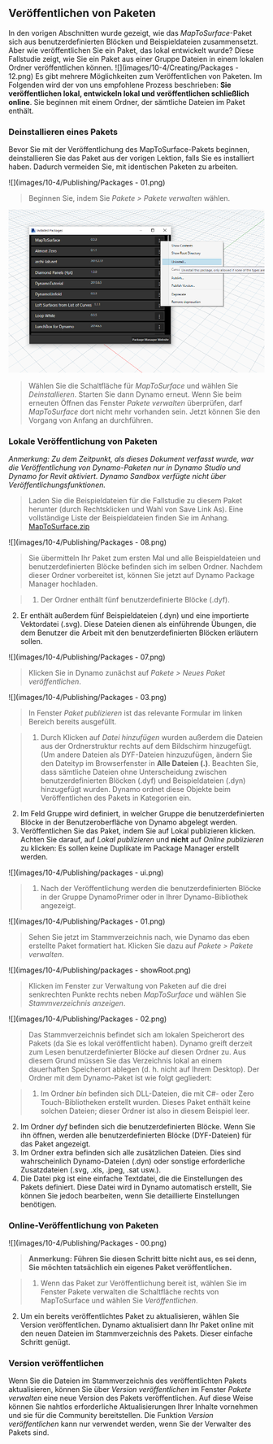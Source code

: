 

## Veröffentlichen von Paketen

In den vorigen Abschnitten wurde gezeigt, wie das *MapToSurface*-Paket sich aus benutzerdefinierten Blöcken und Beispieldateien zusammensetzt. Aber wie veröffentlichen Sie ein Paket, das lokal entwickelt wurde? Diese Fallstudie zeigt, wie Sie ein Paket aus einer Gruppe Dateien in einem lokalen Ordner veröffentlichen können. ![](images/10-4/Creating/Packages - 12.png) Es gibt mehrere Möglichkeiten zum Veröffentlichen von Paketen. Im Folgenden wird der von uns empfohlene Prozess beschrieben: **Sie veröffentlichen lokal, entwickeln lokal und veröffentlichen schließlich online**. Sie beginnen mit einem Ordner, der sämtliche Dateien im Paket enthält.

### Deinstallieren eines Pakets

Bevor Sie mit der Veröffentlichung des MapToSurface-Pakets beginnen, deinstallieren Sie das Paket aus der vorigen Lektion, falls Sie es installiert haben. Dadurch vermeiden Sie, mit identischen Paketen zu arbeiten.

![](images/10-4/Publishing/Packages - 01.png)

> Beginnen Sie, indem Sie *Pakete > Pakete verwalten* wählen.

![](images/10-4/Publishing/uninstall.png)

> Wählen Sie die Schaltfläche für *MapToSurface* und wählen Sie *Deinstallieren*. Starten Sie dann Dynamo erneut. Wenn Sie beim erneuten Öffnen das Fenster *Pakete verwalten* überprüfen, darf *MapToSurface* dort nicht mehr vorhanden sein. Jetzt können Sie den Vorgang von Anfang an durchführen.

### Lokale Veröffentlichung von Paketen

*Anmerkung: Zu dem Zeitpunkt, als dieses Dokument verfasst wurde, war die Veröffentlichung von Dynamo-Paketen nur in Dynamo Studio und Dynamo for Revit aktiviert. Dynamo Sandbox verfügte nicht über Veröffentlichungsfunktionen.*

> Laden Sie die Beispieldateien für die Fallstudie zu diesem Paket herunter (durch Rechtsklicken und Wahl von Save Link As). Eine vollständige Liste der Beispieldateien finden Sie im Anhang. [MapToSurface.zip](datasets/10-4/MapToSurface.zip)

![](images/10-4/Publishing/Packages - 08.png)

> Sie übermitteln Ihr Paket zum ersten Mal und alle Beispieldateien und benutzerdefinierten Blöcke befinden sich im selben Ordner. Nachdem dieser Ordner vorbereitet ist, können Sie jetzt auf Dynamo Package Manager hochladen.

> 1. Der Ordner enthält fünf benutzerdefinierte Blöcke (.dyf).
2. Er enthält außerdem fünf Beispieldateien (.dyn) und eine importierte Vektordatei (.svg). Diese Dateien dienen als einführende Übungen, die dem Benutzer die Arbeit mit den benutzerdefinierten Blöcken erläutern sollen.

![](images/10-4/Publishing/Packages - 07.png)

> Klicken Sie in Dynamo zunächst auf *Pakete > Neues Paket veröffentlichen*.

![](images/10-4/Publishing/Packages - 03.png)

> In Fenster *Paket publizieren* ist das relevante Formular im linken Bereich bereits ausgefüllt.

> 1. Durch Klicken auf *Datei hinzufügen* wurden außerdem die Dateien aus der Ordnerstruktur rechts auf dem Bildschirm hinzugefügt. (Um andere Dateien als DYF-Dateien hinzuzufügen, ändern Sie den Dateityp im Browserfenster in **Alle Dateien (.)**. Beachten Sie, dass sämtliche Dateien ohne Unterscheidung zwischen benutzerdefinierten Blöcken (.dyf) und Beispieldateien (.dyn) hinzugefügt wurden. Dynamo ordnet diese Objekte beim Veröffentlichen des Pakets in Kategorien ein.
2. Im Feld Gruppe wird definiert, in welcher Gruppe die benutzerdefinierten Blöcke in der Benutzeroberfläche von Dynamo abgelegt werden.
3. Veröffentlichen Sie das Paket, indem Sie auf Lokal publizieren klicken. Achten Sie darauf, auf *Lokal publizieren* und **nicht** auf *Online publizieren* zu klicken: Es sollen keine Duplikate im Package Manager erstellt werden.

![](images/10-4/Publishing/packages - ui.png)

> 1. Nach der Veröffentlichung werden die benutzerdefinierten Blöcke in der Gruppe DynamoPrimer oder in Ihrer Dynamo-Bibliothek angezeigt.

![](images/10-4/Publishing/Packages - 01.png)

> Sehen Sie jetzt im Stammverzeichnis nach, wie Dynamo das eben erstellte Paket formatiert hat. Klicken Sie dazu auf *Pakete > Pakete verwalten*.

![](images/10-4/Publishing/packages - showRoot.png)

> Klicken im Fenster zur Verwaltung von Paketen auf die drei senkrechten Punkte rechts neben *MapToSurface* und wählen Sie *Stammverzeichnis anzeigen*.

![](images/10-4/Publishing/Packages - 02.png)

> Das Stammverzeichnis befindet sich am lokalen Speicherort des Pakets (da Sie es lokal veröffentlicht haben). Dynamo greift derzeit zum Lesen benutzerdefinierter Blöcke auf diesen Ordner zu. Aus diesem Grund müssen Sie das Verzeichnis lokal an einem dauerhaften Speicherort ablegen (d. h. nicht auf Ihrem Desktop). Der Ordner mit dem Dynamo-Paket ist wie folgt gegliedert:

> 1. Im Ordner *bin* befinden sich DLL-Dateien, die mit C#- oder Zero Touch-Bibliotheken erstellt wurden. Dieses Paket enthält keine solchen Dateien; dieser Ordner ist also in diesem Beispiel leer.
2. Im Ordner *dyf* befinden sich die benutzerdefinierten Blöcke. Wenn Sie ihn öffnen, werden alle benutzerdefinierten Blöcke (DYF-Dateien) für das Paket angezeigt.
3. Im Ordner extra befinden sich alle zusätzlichen Dateien. Dies sind wahrscheinlich Dynamo-Dateien (.dyn) oder sonstige erforderliche Zusatzdateien (.svg, .xls, .jpeg, .sat usw.).
4. Die Datei pkg ist eine einfache Textdatei, die die Einstellungen des Pakets definiert. Diese Datei wird in Dynamo automatisch erstellt, Sie können Sie jedoch bearbeiten, wenn Sie detaillierte Einstellungen benötigen.

### Online-Veröffentlichung von Paketen

![](images/10-4/Publishing/Packages - 00.png)

> **Anmerkung: Führen Sie diesen Schritt bitte nicht aus, es sei denn, Sie möchten tatsächlich ein eigenes Paket veröffentlichen.**

> 1. Wenn das Paket zur Veröffentlichung bereit ist, wählen Sie im Fenster Pakete verwalten die Schaltfläche rechts von MapToSurface und wählen Sie *Veröffentlichen*.
2. Um ein bereits veröffentlichtes Paket zu aktualisieren, wählen Sie Version veröffentlichen. Dynamo aktualisiert dann Ihr Paket online mit den neuen Dateien im Stammverzeichnis des Pakets. Dieser einfache Schritt genügt.

### Version veröffentlichen

Wenn Sie die Dateien im Stammverzeichnis des veröffentlichten Pakets aktualisieren, können Sie über *Version veröffentlichen* im Fenster *Pakete verwalten* eine neue Version des Pakets veröffentlichen. Auf diese Weise können Sie nahtlos erforderliche Aktualisierungen Ihrer Inhalte vornehmen und sie für die Community bereitstellen. Die Funktion *Version veröffentlichen* kann nur verwendet werden, wenn Sie der Verwalter des Pakets sind.


